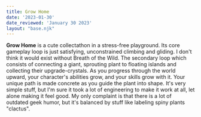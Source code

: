 ```yaml
---
title: Grow Home
date: '2023-01-30'
date_reviewed: 'January 30 2023'
layout: "base.njk"
---
```


__Grow Home__ is a cute collectathon in a stress-free playground. Its core gameplay loop is just satisfying, unconstrained climbing and gliding. I don't think it would exist without Breath of the Wild. The secondary loop which consists of connecting a giant, sprouting plant to floating islands and collecting their upgrade-crystals. As you progress through the world upward, your character's abilities grow, and your skills grow with it. Your unique path is made concrete as you guide the plant into shape. It's very simple stuff, but I'm sure it took a lot of engineering to make it work at all, let alone making it feel good. My only complaint is that there is a lot of outdated geek humor, but it's balanced by stuff like labeling spiny plants "clactus".